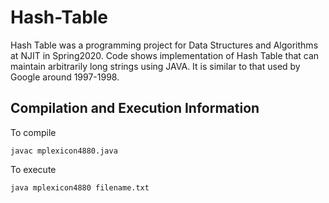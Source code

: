 # Hash-Table

Hash Table was a programming project for Data Structures and Algorithms at NJIT in Spring2020. Code shows implementation of Hash Table that can maintain arbitrarily long strings using JAVA. It is similar to that used by Google around 1997-1998.

## Compilation and Execution Information

To compile

    javac mplexicon4880.java
    
To execute

    java mplexicon4880 filename.txt
